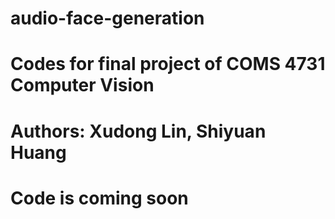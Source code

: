 # audio-face-generation
# Codes for final project of COMS 4731 Computer Vision
# Authors: Xudong Lin, Shiyuan Huang
# Code is coming soon

